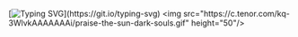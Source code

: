 [![Typing SVG](https://readme-typing-svg.herokuapp.com?width=500&lines=%D0%9F%D1%80%D0%B8%D0%B2%D0%B5%D1%82!+%D0%AF+%D0%BD%D0%B0%D1%87%D0%B8%D0%BD%D0%B0%D1%8E%D1%89%D0%B8%D0%B9+front-end+%D1%80%D0%B0%D0%B7%D1%80%D0%B0%D0%B1%D0%BE%D1%82%D1%87%D0%B8%D0%BA.)](https://git.io/typing-svg)
<img src="https://c.tenor.com/kq-3WlvkAAAAAAAi/praise-the-sun-dark-souls.gif" height="50"/>
